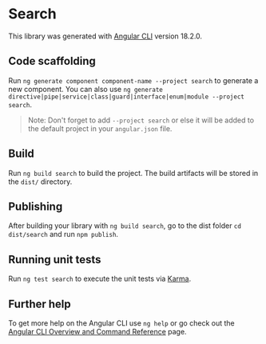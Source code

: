 # Search

This library was generated with [Angular CLI](https://github.com/angular/angular-cli) version 18.2.0.

## Code scaffolding

Run `ng generate component component-name --project search` to generate a new component. You can also use `ng generate directive|pipe|service|class|guard|interface|enum|module --project search`.
> Note: Don't forget to add `--project search` or else it will be added to the default project in your `angular.json` file. 

## Build

Run `ng build search` to build the project. The build artifacts will be stored in the `dist/` directory.

## Publishing

After building your library with `ng build search`, go to the dist folder `cd dist/search` and run `npm publish`.

## Running unit tests

Run `ng test search` to execute the unit tests via [Karma](https://karma-runner.github.io).

## Further help

To get more help on the Angular CLI use `ng help` or go check out the [Angular CLI Overview and Command Reference](https://angular.dev/tools/cli) page.
